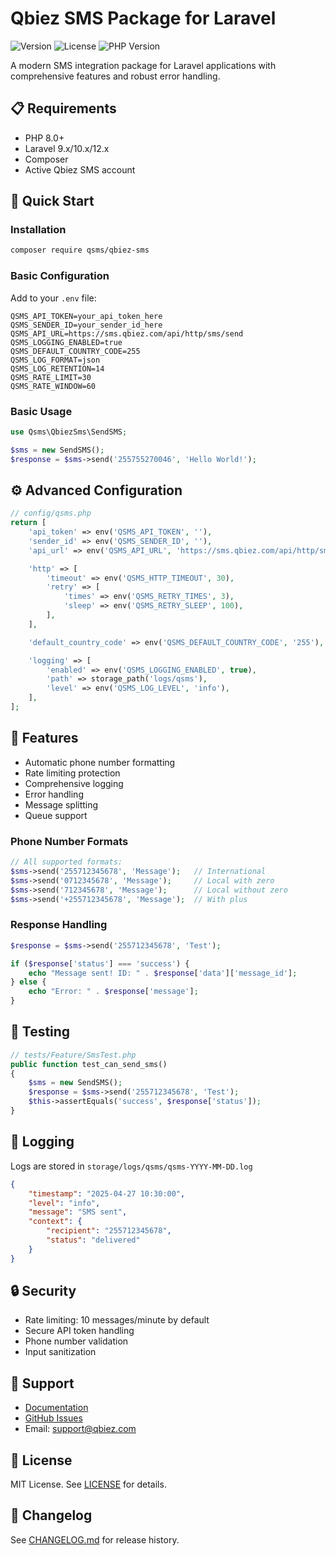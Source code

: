 # Qbiez SMS Package for Laravel

![Version](https://img.shields.io/packagist/v/qsms/qbiez-sms)
![License](https://img.shields.io/packagist/l/qsms/qbiez-sms)
![PHP Version](https://img.shields.io/packagist/php-v/qsms/qbiez-sms)

A modern SMS integration package for Laravel applications with comprehensive features and robust error handling.

## 📋 Requirements

- PHP 8.0+
- Laravel 9.x/10.x/12.x
- Composer
- Active Qbiez SMS account

## 🚀 Quick Start

### Installation

```bash
composer require qsms/qbiez-sms
```

### Basic Configuration

Add to your `.env` file:

```env
QSMS_API_TOKEN=your_api_token_here
QSMS_SENDER_ID=your_sender_id_here
QSMS_API_URL=https://sms.qbiez.com/api/http/sms/send
QSMS_LOGGING_ENABLED=true
QSMS_DEFAULT_COUNTRY_CODE=255
QSMS_LOG_FORMAT=json
QSMS_LOG_RETENTION=14
QSMS_RATE_LIMIT=30
QSMS_RATE_WINDOW=60
```

### Basic Usage

```php
use Qsms\QbiezSms\SendSMS;

$sms = new SendSMS();
$response = $sms->send('255755270046', 'Hello World!');
```

## ⚙️ Advanced Configuration

```php
// config/qsms.php
return [
    'api_token' => env('QSMS_API_TOKEN', ''),
    'sender_id' => env('QSMS_SENDER_ID', ''),
    'api_url' => env('QSMS_API_URL', 'https://sms.qbiez.com/api/http/sms/send'),

    'http' => [
        'timeout' => env('QSMS_HTTP_TIMEOUT', 30),
        'retry' => [
            'times' => env('QSMS_RETRY_TIMES', 3),
            'sleep' => env('QSMS_RETRY_SLEEP', 100),
        ],
    ],

    'default_country_code' => env('QSMS_DEFAULT_COUNTRY_CODE', '255'),

    'logging' => [
        'enabled' => env('QSMS_LOGGING_ENABLED', true),
        'path' => storage_path('logs/qsms'),
        'level' => env('QSMS_LOG_LEVEL', 'info'),
    ],
];
```

## 📱 Features

- Automatic phone number formatting
- Rate limiting protection
- Comprehensive logging
- Error handling
- Message splitting
- Queue support

### Phone Number Formats

```php
// All supported formats:
$sms->send('255712345678', 'Message');   // International
$sms->send('0712345678', 'Message');     // Local with zero
$sms->send('712345678', 'Message');      // Local without zero
$sms->send('+255712345678', 'Message');  // With plus
```

### Response Handling

```php
$response = $sms->send('255712345678', 'Test');

if ($response['status'] === 'success') {
    echo "Message sent! ID: " . $response['data']['message_id'];
} else {
    echo "Error: " . $response['message'];
}
```

## 🧪 Testing

```php
// tests/Feature/SmsTest.php
public function test_can_send_sms()
{
    $sms = new SendSMS();
    $response = $sms->send('255712345678', 'Test');
    $this->assertEquals('success', $response['status']);
}
```

## 📝 Logging

Logs are stored in `storage/logs/qsms/qsms-YYYY-MM-DD.log`

```json
{
    "timestamp": "2025-04-27 10:30:00",
    "level": "info",
    "message": "SMS sent",
    "context": {
        "recipient": "255712345678",
        "status": "delivered"
    }
}
```

## 🔒 Security

- Rate limiting: 10 messages/minute by default
- Secure API token handling
- Phone number validation
- Input sanitization

## 🤝 Support

- [Documentation](https://docs.qbiez.com)
- [GitHub Issues](https://github.com/qbiez/sms/issues)
- Email: support@qbiez.com

## 📄 License

MIT License. See [LICENSE](LICENSE) for details.

## 🔄 Changelog

See [CHANGELOG.md](CHANGELOG.md) for release history.
